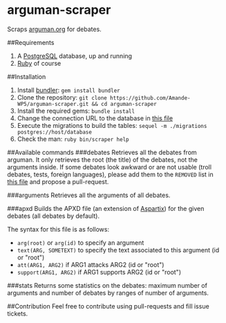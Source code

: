 # arguman-scraper
Scraps [arguman.org](http://arguman.org) for debates.

##Requirements
1. A [PostgreSQL](http://www.postgresql.org/) database, up and running
2. [Ruby](https://www.ruby-lang.org) of course

##Installation
1. Install [bundler](http://bundler.io/): ```gem install bundler```
2. Clone the repository: ```git clone https://github.com/Amande-WP5/arguman-scraper.git && cd arguman-scraper```
3. Install the required gems: ```bundle install```
4. Change the connection URL to the database in [this file](lib/arguman-scraper.rb)
5. Execute the migrations to build the tables: ```sequel -m ./migrations postgres://host/database```
6. Check the man: ```ruby bin/scraper help```

##Available commands
###debates
Retrieves all the debates from arguman. It only retrieves the root (the title) of the debates, not the arguments inside.
If some debates look awkward or are not usable (troll debates, tests, foreign languages), please add them to the ```REMOVED``` list in [this file](bin/scraper) and propose a pull-request.

###arguments
Retrieves all the arguments of all debates.

###apxd
Builds the APXD file (an extension of [Aspartix](http://www.dbai.tuwien.ac.at/proj/argumentation/systempage/)) for the given debates (all debates by default).

The syntax for this file is as follows:
* ```arg(root)``` or ```arg(id)``` to specify an argument
* ```text(ARG, SOMETEXT)``` to specify the text associated to this argument (id or "root")
* ```att(ARG1, ARG2)``` if ARG1 attacks ARG2 (id or "root")
* ```support(ARG1, ARG2)``` if ARG1 supports ARG2 (id or "root")

###stats
Returns some statistics on the debates: maximum number of arguments and number of debates by ranges of number of arguments.

##Contribution
Feel free to contribute using pull-requests and fill issue tickets.
